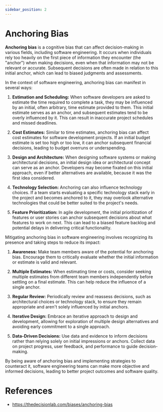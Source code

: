 ```yaml
---
sidebar_position: 2
---
```


# Anchoring Bias
**Anchoring bias** is a cognitive bias that can affect decision-making in various fields, including software engineering. It occurs when individuals rely too heavily on the first piece of information they encounter (the "anchor") when making decisions, even when that information may not be relevant or accurate. Subsequent decisions are often made in relation to this initial anchor, which can lead to biased judgments and assessments.

In the context of software engineering, anchoring bias can manifest in several ways:

1. **Estimation and Scheduling:** When software developers are asked to estimate the time required to complete a task, they may be influenced by an initial, often arbitrary, time estimate provided to them. This initial estimate serves as an anchor, and subsequent estimates tend to be overly influenced by it. This can result in inaccurate project schedules and missed deadlines.

2. **Cost Estimates:** Similar to time estimates, anchoring bias can affect cost estimates for software development projects. If an initial budget estimate is set too high or too low, it can anchor subsequent financial decisions, leading to budget overruns or underspending.

3. **Design and Architecture:** When designing software systems or making architectural decisions, an initial design idea or architectural concept can serve as an anchor. Developers may become fixated on this initial approach, even if better alternatives are available, because it was the first idea considered.

4. **Technology Selection:** Anchoring can also influence technology choices. If a team starts evaluating a specific technology stack early in the project and becomes anchored to it, they may overlook alternative technologies that could be better suited to the project's needs.

5. **Feature Prioritization:** In agile development, the initial prioritization of features or user stories can anchor subsequent decisions about what features to work on next. This can lead to a biased feature backlog and potential delays in delivering critical functionality.

Mitigating anchoring bias in software engineering involves recognizing its presence and taking steps to reduce its impact:

1. **Awareness:** Make team members aware of the potential for anchoring bias. Encourage them to critically evaluate whether the initial information or estimate is valid and relevant.

2. **Multiple Estimates:** When estimating time or costs, consider seeking multiple estimates from different team members independently before settling on a final estimate. This can help reduce the influence of a single anchor.

3. **Regular Review:** Periodically review and reassess decisions, such as architectural choices or technology stack, to ensure they remain appropriate and aren't solely influenced by initial anchors.

4. **Iterative Design:** Embrace an iterative approach to design and development, allowing for exploration of multiple design alternatives and avoiding early commitment to a single approach.

5. **Data-Driven Decisions:** Use data and evidence to inform decisions rather than relying solely on initial impressions or anchors. Collect data on project progress, user feedback, and performance to guide decision-making.

By being aware of anchoring bias and implementing strategies to counteract it, software engineering teams can make more objective and informed decisions, leading to better project outcomes and software quality.


# References
* https://thedecisionlab.com/biases/anchoring-bias
